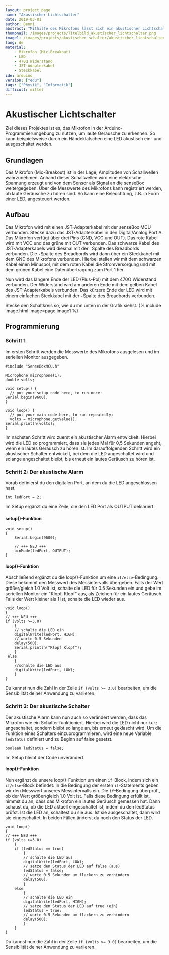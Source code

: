 ```yaml
---
layout: project_page
name: "Akustischer Lichtschalter"
date: 2019-03-01
author: Benni
abstract: "Mithilfe des Mikrofons lässt sich ein akustischer Lichtschalter bauen"
thumbnail: /images/projects/Titelbild_akustischer_lichtschalter.png
image1: /images/projects/akustischer_schalter/akustischer_lichtschalter_setup.png
lang: de
material:
    - Mikrofon (Mic-Breakout)
    - LED
    - 470Ω Widerstand
    - JST-Adapterkabel
    - Steckkabel
ide: arduino    
version: ["edu"]
tags: ["Physik", "Informatik"]
difficult: mittel
---
```

# Akustischer Lichtschalter

Ziel dieses Projektes ist es, das Mikrofon in der Arduino-Programmierumgebung zu nutzen, um laute Geräusche zu erkennen. So kann beispielsweise durch ein Händeklatschen eine LED akustisch ein- und ausgeschaltet werden. 
 
## Grundlagen 
Das Mikrofon (Mic-Breakout) ist in der Lage, Amplituden von Schallwellen wahrzunehmen. Anhand dieser Schallwellen wird eine elektrische Spannung erzeugt und von dem Sensor als Signal an die senseBox weitergegeben. Über die Messwerte des Mikrofons kann registriert werden, ob laute Geräusche zu hören sind. So kann eine Beleuchtung, z.B. in Form einer LED, angesteuert werden. 

## Aufbau 
Das Mikrofon wird mit einen JST-Adapterkabel mit der senseBox MCU verbunden. Stecke dazu das JST-Adapterkabel in den Digital/Analog Port A. Das Mikrofon verfügt über drei Pins (GND, VCC und OUT). Das rote Kabel wird mit VCC und das grüne mit OUT verbunden. Das schwarze Kabel des JST-Adapterkabels wird diesmal mit der `-`Spalte des Breadbords verbunden. Die `-`Spalte des Breadbords wird dann über ein Steckkabel mit dem GND des Mikrofons verbunden. Hierbei stellen wir mit dem schwarzen Kabel einen Minuspol, mit dem roten Kabel die Stromversorgung und mit dem grünen Kabel eine Datenübertragung zum Port 1 her.

Nun wird das längere Ende der LED (Plus-Pol) mit dem 470Ω Widerstand verbunden. Der Widerstand wird am anderen Ende mit dem gelben Kabel des JST-Adapterkabels verbunden. Das kürzere Ende der LED wird mit einem einfachen Steckkabel mit der `-`Spalte des Breadbords verbunden.

Stecke den Schaltkreis so, wie du ihn unten in der Grafik siehst.
{% include image.html image=page.image1 %}

## Programmierung

### Schritt 1

Im ersten Schritt werden die Messwerte des Mikrofons ausgelesen und im seriellen Monitor ausgegeben. 

```arduino
#include "SenseBoxMCU.h"

Microphone microphone(1);
double volts;

void setup() {
  // put your setup code here, to run once:
Serial.begin(9600);
}

void loop() {
  // put your main code here, to run repeatedly:
  volts = microphone.getValue();
Serial.println(volts);
}
```
Im nächsten Schritt wird zuerst ein akustischer Alarm entwickelt. Hierbei wird die LED so programmiert, dass sie jedes Mal für 0,5 Sekunden angeht, wenn ein lautes Geräusch zu hören ist. Im darauffolgenden Schritt wird ein akustischer Schalter entwickelt, bei dem die LED angeschaltet wird und solange angeschaltet bleibt, bis erneut ein lautes Geräusch zu hören ist. 

### Schritt 2: Der akustische Alarm

Vorab definierst du den digitalen Port, an dem du die LED angeschlossen hast. 
```arduino
int ledPort = 2;
```

Im Setup ergänzt du eine Zeile, die den LED Port als OUTPUT deklariert.

#### setup()-Funktion

```arduino
void setup() 
{
    Serial.begin(9600);

    // +++ NEU +++
    pinMode(ledPort, OUTPUT);
}
```

#### loop()-Funktion
Abschließend ergänzt du die loop()-Funktion um eine `if/else`-Bedingung. Diese bekommt den Messwert des Messintervalls übergeben. Falls der Wert größer/gleich 1.0 Volt ist, schalte die LED für 0.5 Sekunden ein und gebe im seriellen Monitor ein "Klopf, Klopf" aus, als Zeichen für ein lautes Geräusch. Falls der Wert kleiner als 1 ist, schalte die LED wieder aus. 


```arduino
void loop()
{
// +++ NEU +++
if (volts >=3.0)
    {
    // schalte die LED ein
    digitalWrite(ledPort, HIGH);
    // warte 0.5 Sekunden
    delay(500);
    Serial.println("Klopf Klopf");
    }
 else
    {
    //schalte die LED aus
    digitalWrite(ledPort, LOW);
    }             
}
```

Du kannst nun die Zahl in der Zeile `if (volts >= 3.0)` bearbeiten, um die Sensibilität deiner Anwendung zu variieren.

### Schritt 3: Der akustische Schalter

Der akustische Alarm kann nun auch so verändert werden, dass das Mikrofon wie ein Schalter funktioniert. Hierbei wird die LED nicht nur kurz angeschaltet, sondern bleibt so lange an, bis erneut geklascht wird. Um die Funktion eines Schalters einzuprogrammieren, wird eine neue Variable `ledStatus` definiert und zu Beginn auf false gesetzt. 
```arduino
boolean ledStatus = false;
```

Im Setup bleibt der Code unverändert. 

#### loop()-Funktion
Nun ergänzt du unsere loop()-Funktion um einen `if`-Block, indem sich ein `if/else`-Block befindet. 
In die Bedingung der ersten `if`-Statements geben wir den Messwert unseres Messintervalls ein. Die `if`-Bedingung überprüft, ob der Wert größer/gleich 1.0 Volt ist. 
Falls diese Bedingung erfüllt ist, nimmst du an, dass das Mikrofon ein lautes Geräusch gemessen hat. Dann schaust du, ob die LED aktuell eingeschaltet ist, indem du den ledStatus prüfst. Ist die LED an, schaltest du sie aus. Ist sie ausgeschaltet, dann wird sie eingeschaltet. In beiden Fällen änderst du noch den Status der LED. 

```arduino
void loop()
{
// +++ NEU +++
if (volts >=3.0)
    {
    if (ledStatus == true)
        {
        // schalte die LED aus
        digitalWrite(ledPort, LOW);
        // setze den Status der LED auf false (aus)
        ledStatus = false;
        // warte 0.5 Sekunden um flackern zu verhindern
        delay(500);
        }
    else 
        {
        // schalte die LED ein
        digitalWrite(ledPort, HIGH);
        // setze den Status der LED auf true (ein)
        ledStatus = true;
        // warte 0.5 Sekunden um flackern zu verhindern
        delay(500);
        }
    }            
}
```
Du kannst nun die Zahl in der Zeile `if (volts >= 3.0)` bearbeiten, um die Sensibilität deiner Anwendung zu variieren.


